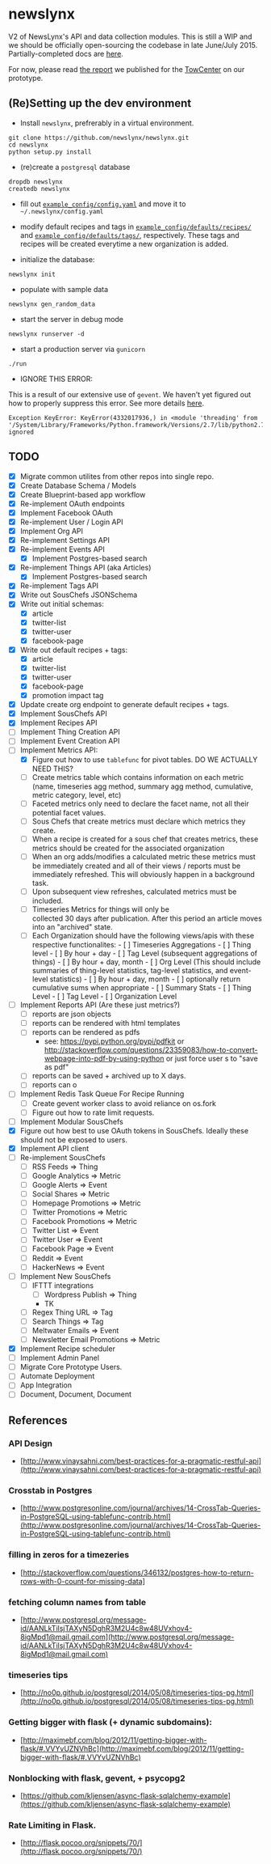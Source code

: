 # newslynx

V2 of NewsLynx's API and data collection modules.  This is still a WIP and we should be officially open-sourcing the codebase in late June/July 2015. Partially-completed docs are [here](http://newslynx.readthedocs.org/en/latest/).

For now, please read [the report](http://towcenter.org/research/the-newslynx-impact-tracker-produced-these-key-ideas/) we published for the [TowCenter](http://towcenter.org) on our prototype.


## (Re)Setting up the dev environment

* Install `newslynx`, prefrerably in a virtual environment.

```
git clone https://github.com/newslynx/newslynx.git
cd newslynx
python setup.py install
```

* (re)create a `postgresql` database

```
dropdb newslynx 
createdb newslynx
```

* fill out [`example_config/config.yaml`](example_config/config.yaml) and move it to `~/.newslynx/config.yaml` 
    
* modify default recipes and tags in [`example_config/defaults/recipes/`](example_config/defaults/recipes/) and [`example_config/defaults/tags/`](example_config/defaults/tags/), respectively. These tags and recipes will be created everytime a new organization is added.

* initialize the database:

```
newslynx init
```

* populate with sample data

```
newslynx gen_random_data
```

* start the server in debug mode

```
newslynx runserver -d
```

* start a production server via `gunicorn`

```
./run
```

* IGNORE THIS ERROR:

This is a result of our extensive use of `gevent`. We haven't yet figured out how to properly suppress this error. See more details [here](http://stackoverflow.com/questions/8774958/keyerror-in-module-threading-after-a-successful-py-test-run).

```
Exception KeyError: KeyError(4332017936,) in <module 'threading' from '/System/Library/Frameworks/Python.framework/Versions/2.7/lib/python2.7/threading.pyc'> ignored
```



## TODO 

- [x] Migrate common utilites from other repos into single repo.
- [x] Create Database Schema / Models 
- [x] Create Blueprint-based app workflow 
- [x] Re-implement OAuth endpoints 
- [x] Implement Facebook OAuth
- [x] Re-implement User / Login API
- [x] Implement Org API
- [x] Re-implement Settings API
- [x] Re-implement Events API
    - [x] Implement Postgres-based search
- [x] Re-implement Things API (aka Articles)
    - [x] Implement Postgres-based search
- [x] Re-implement Tags API
- [x] Write out SousChefs JSONSchema
- [x] Write out initial schemas:
    - [x] article
    - [x] twitter-list
    - [x] twitter-user
    - [x] facebook-page
- [x] Write out default recipes + tags:
    - [x] article
    - [x] twitter-list
    - [x] twitter-user
    - [x] facebook-page
    - [x] promotion impact tag
- [x] Update create org endpoint to generate default recipes + tags.
- [x] Implement SousChefs API 
- [x] Implement Recipes API
- [ ] Implement Thing Creation API
- [ ] Implement Event Creation API
- [ ] Implement Metrics API:
    - [x] Figure out how to use `tablefunc` for pivot tables. DO WE ACTUALLY NEED THIS?
    - [ ] Create metrics table which contains information
          on each metric (name, timeseries agg method,
          summary agg method, cumulative, metric 
          category, level, etc)
    - [ ] Faceted metrics only need to declare the facet 
          name, not all their potential facet values.
    - [ ] Sous Chefs that create metrics must declare
          which metrics they create.
    - [ ] When a recipe is created for a sous chef that 
          creates metrics, these metrics should be created for the associated organization
    - [ ] When an org adds/modifies a calculated metric 
          these metrics must be immediately created and 
          all of their views / reports must be immediately refreshed. This will obviously 
          happen in a background task.
    - [ ] Upon subsequent view refreshes, calculated
          metrics must be included.
    - [ ] Timeseries Metrics for things will only be   
          collected 30 days after publication. After 
          this period an article moves into an "archived"
          state. 
    - [ ] Each Organization should have the following 
          views/apis with these respective 
          functionalites:
          - [ ] Timeseries Aggregations
             - [ ] Thing level 
                - [ ] By hour + day
             - [ ] Tag Level (subsequent aggregations of things)
                - [ ] By hour + day, month
             - [ ] Org Level (This should include 
                   summaries of thing-level statistics,
                   tag-level statistics, and event-level 
                   statistics)
                - [ ] By hour + day, month
             - [ ] optionally return cumulative sums when
                   appropriate
          - [ ] Summary Stats
            - [ ] Thing Level
            - [ ] Tag Level
            - [ ] Organization Level

- [ ] Implement Reports API (Are these just metrics?)
    - [ ] reports are json objects
    - [ ] reports can be rendered with html templates
    - [ ] reports can be rendered as pdfs 
        * see: https://pypi.python.org/pypi/pdfkit or
         http://stackoverflow.com/questions/23359083/how-to-convert-webpage-into-pdf-by-using-python 
         or just force user s to "save as pdf"
    - [ ] reports can be saved + archived up to X days.
    - [ ] reports can o
- [ ] Implement Redis Task Queue For Recipe Running
    - [ ] Create gevent worker class to avoid reliance on
          os.fork
    - [ ] Figure out how to rate limit requests.
- [ ] Implement Modular SousChefs
- [x] Figure out how best to use OAuth tokens in SousChefs. Ideally these should not be exposed to users.
- [x] Implement API client
- [ ] Re-implement SousChefs
    - [ ] RSS Feeds => Thing
    - [ ] Google Analytics => Metric
    - [ ] Google Alerts => Event
    - [ ] Social Shares => Metric
    - [ ] Homepage Promotions => Metric
    - [ ] Twitter Promotions => Metric
    - [ ] Facebook Promotions => Metric
    - [ ] Twitter List => Event 
    - [ ] Twitter User => Event 
    - [ ] Facebook Page => Event 
    - [ ] Reddit => Event
    - [ ] HackerNews => Event
- [ ] Implement New SousChefs 
    - [ ] IFTTT integrations
        - [ ] Wordpress Publish => Thing
        - TK
    - [ ] Regex Thing URL => Tag 
    - [ ] Search Things => Tag 
    - [ ] Meltwater Emails => Event
    - [ ] Newsletter Email Promotions => Metric
- [x] Implement Recipe scheduler
- [ ] Implement Admin Panel
- [ ] Migrate Core Prototype Users.
- [ ] Automate Deployment
- [ ] App Integration
- [ ] Document, Document, Document

## References

### API Design

* [http://www.vinaysahni.com/best-practices-for-a-pragmatic-restful-api](http://www.vinaysahni.com/best-practices-for-a-pragmatic-restful-api)

### Crosstab in Postgres
* [http://www.postgresonline.com/journal/archives/14-CrossTab-Queries-in-PostgreSQL-using-tablefunc-contrib.html](http://www.postgresonline.com/journal/archives/14-CrossTab-Queries-in-PostgreSQL-using-tablefunc-contrib.html)

### filling in zeros for a timezeries
* [http://stackoverflow.com/questions/346132/postgres-how-to-return-rows-with-0-count-for-missing-data]

### fetching column names from table
* [http://www.postgresql.org/message-id/AANLkTilsjTAXyN5DghR3M2U4c8w48UVxhov4-8igMpd1@mail.gmail.com](http://www.postgresql.org/message-id/AANLkTilsjTAXyN5DghR3M2U4c8w48UVxhov4-8igMpd1@mail.gmail.com)

### timeseries tips
* [http://no0p.github.io/postgresql/2014/05/08/timeseries-tips-pg.html](http://no0p.github.io/postgresql/2014/05/08/timeseries-tips-pg.html)

### Getting bigger with flask (+ dynamic subdomains):
* [http://maximebf.com/blog/2012/11/getting-bigger-with-flask/#.VVYvUZNVhBc](http://maximebf.com/blog/2012/11/getting-bigger-with-flask/#.VVYvUZNVhBc)

### Nonblocking with flask, gevent, + psycopg2
* [https://github.com/kljensen/async-flask-sqlalchemy-example](https://github.com/kljensen/async-flask-sqlalchemy-example)

### Rate Limiting in Flask.
* [http://flask.pocoo.org/snippets/70/](http://flask.pocoo.org/snippets/70/)
